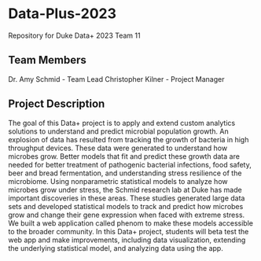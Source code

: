 # Data-Plus-2023
Repository for Duke Data+ 2023 Team 11

## Team Members
Dr. Amy Schmid - Team Lead
Christopher Kilner - Project Manager

## Project Description 
The goal of this Data+ project is to apply and extend custom analytics solutions to understand and predict microbial population growth. An explosion of data has resulted from tracking the growth of bacteria in high throughput devices. These data were generated to understand how microbes grow. Better models that fit and predict these growth data are needed for better treatment of pathogenic bacterial infections, food safety, beer and bread fermentation, and understanding stress resilience of the microbiome. Using nonparametric statistical models to analyze how microbes grow under stress, the Schmid research lab at Duke has made important discoveries in these areas. These studies generated large data sets and developed statistical models to track and predict how microbes grow and change their gene expression when faced with extreme stress. We built a web application called phenom to make these models accessible to the broader community. In this Data+ project, students will beta test the web app and make improvements, including data visualization, extending the underlying statistical model, and analyzing data using the app.
